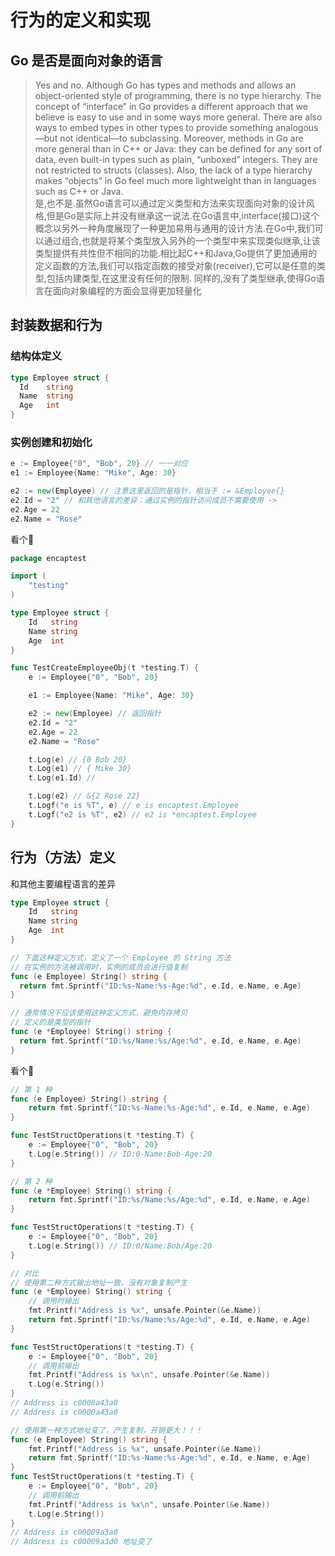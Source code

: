 # 行为的定义和实现

## Go 是否是面向对象的语言

> Yes and no. Although Go has types and methods and allows an object-oriented style of programming, there is no type hierarchy. The concept of “interface” in Go provides a different approach that we believe is easy to use and in some ways more general. There are also ways to embed types in other types to provide something analogous—but not identical—to subclassing. Moreover, methods in Go are more general than in C++ or Java: they can be defined for any sort of data, even built-in types such as plain, “unboxed” integers. They are not restricted to structs (classes).
Also, the lack of a type hierarchy makes “objects” in Go feel much more lightweight than in languages such as C++ or Java.<br>
> 是,也不是.虽然Go语言可以通过定义类型和方法来实现面向对象的设计风格,但是Go是实际上并没有继承这一说法.在Go语言中,interface(接口)这个概念以另外一种角度展现了一种更加易用与通用的设计方法.在Go中,我们可以通过组合,也就是将某个类型放入另外的一个类型中来实现类似继承,让该类型提供有共性但不相同的功能.相比起C++和Java,Go提供了更加通用的定义函数的方法,我们可以指定函数的接受对象(receiver),它可以是任意的类型,包括内建类型,在这里没有任何的限制.
同样的,没有了类型继承,使得Go语言在面向对象编程的方面会显得更加轻量化

## 封装数据和行为

### 结构体定义

```go
type Employee struct {
  Id    string
  Name  string
  Age   int
}
```

### 实例创建和初始化

```go
e := Employee{"0", "Bob", 20} // 一一对应
e1 := Employee{Name: "Mike", Age: 30}

e2 := new(Employee) // 注意这里返回的是指针，相当于 := &Employee{}
e2.Id = "2" // 和其他语言的差异：通过实例的指针访问成员不需要使用 ->
e2.Age = 22
e2.Name = "Rose"
```

看个🌰

```go
package encaptest

import (
	"testing"
)

type Employee struct {
	Id   string
	Name string
	Age  int
}

func TestCreateEmployeeObj(t *testing.T) {
	e := Employee{"0", "Bob", 20}

	e1 := Employee{Name: "Mike", Age: 30}

	e2 := new(Employee) // 返回指针
	e2.Id = "2"
	e2.Age = 22
	e2.Name = "Rose"

	t.Log(e) // {0 Bob 20}
	t.Log(e1) // { Mike 30}
	t.Log(e1.Id) //

	t.Log(e2) // &{2 Rose 22}
	t.Logf("e is %T", e) // e is encaptest.Employee
	t.Logf("e2 is %T", e2) // e2 is *encaptest.Employee
}
```

## 行为（方法）定义

和其他主要编程语言的差异

```go
type Employee struct {
	Id   string
	Name string
	Age  int
}

// 下面这种定义方式，定义了一个 Employee 的 String 方法
// 在实例的方法被调用时，实例的成员会进行值复制
func (e Employee) String() string {
  return fmt.Sprintf("ID:%s-Name:%s-Age:%d", e.Id, e.Name, e.Age)
}

// 通常情况下应该使用这种定义方式，避免内存拷贝
// 定义的是类型的指针
func (e *Employee) String() string {
  return fmt.Sprintf("ID:%s/Name:%s/Age:%d", e.Id, e.Name, e.Age)
}
```

看个🌰

```go
// 第 1 种
func (e Employee) String() string {
	return fmt.Sprintf("ID:%s-Name:%s-Age:%d", e.Id, e.Name, e.Age)
}

func TestStructOperations(t *testing.T) {
	e := Employee{"0", "Bob", 20}
	t.Log(e.String()) // ID:0-Name:Bob-Age:20
}

// 第 2 种
func (e *Employee) String() string {
	return fmt.Sprintf("ID:%s/Name:%s/Age:%d", e.Id, e.Name, e.Age)
}

func TestStructOperations(t *testing.T) {
	e := Employee{"0", "Bob", 20}
	t.Log(e.String()) // ID:0/Name:Bob/Age:20
}

// 对比
// 使用第二种方式输出地址一致，没有对象复制产生
func (e *Employee) String() string {
	// 调用时输出
	fmt.Printf("Address is %x", unsafe.Pointer(&e.Name))
	return fmt.Sprintf("ID:%s/Name:%s/Age:%d", e.Id, e.Name, e.Age)
}

func TestStructOperations(t *testing.T) {
	e := Employee{"0", "Bob", 20}
	// 调用前输出
	fmt.Printf("Address is %x\n", unsafe.Pointer(&e.Name))
	t.Log(e.String())
}
// Address is c0000a43a0
// Address is c0000a43a0

// 使用第一种方式地址变了，产生复制，开销更大！！！
func (e Employee) String() string {
	fmt.Printf("Address is %x", unsafe.Pointer(&e.Name))
	return fmt.Sprintf("ID:%s-Name:%s-Age:%d", e.Id, e.Name, e.Age)
}
func TestStructOperations(t *testing.T) {
	e := Employee{"0", "Bob", 20}
	// 调用前输出
	fmt.Printf("Address is %x\n", unsafe.Pointer(&e.Name))
	t.Log(e.String())
}
// Address is c00009a3a0
// Address is c00009a3d0 地址变了
```